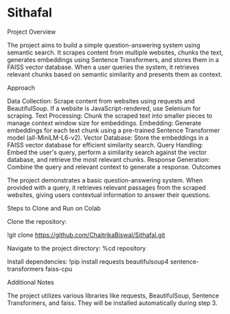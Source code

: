 # Sithafal

Project Overview

The project aims to build a simple question-answering system using semantic search. It scrapes content from multiple websites, chunks the text, generates embeddings using Sentence Transformers, and stores them in a FAISS vector database. When a user queries the system, it retrieves relevant chunks based on semantic similarity and presents them as context.

Approach

Data Collection: Scrape content from websites using requests and BeautifulSoup. If a website is JavaScript-rendered, use Selenium for scraping.
Text Processing: Chunk the scraped text into smaller pieces to manage context window size for embeddings.
Embedding: Generate embeddings for each text chunk using a pre-trained Sentence Transformer model (all-MiniLM-L6-v2).
Vector Database: Store the embeddings in a FAISS vector database for efficient similarity search.
Query Handling: Embed the user's query, perform a similarity search against the vector database, and retrieve the most relevant chunks.
Response Generation: Combine the query and relevant context to generate a response.
Outcomes

The project demonstrates a basic question-answering system. When provided with a query, it retrieves relevant passages from the scraped websites, giving users contextual information to answer their questions.

Steps to Clone and Run on Colab

Clone the repository:
 
!git clone https://github.com/ChaitrikaBiswal/Sithafal.git



Navigate to the project directory: 
%cd repository


Install dependencies: 
!pip install requests beautifulsoup4 sentence-transformers faiss-cpu


Additional Notes


The project utilizes various libraries like requests, BeautifulSoup, Sentence Transformers, and faiss. They will be installed automatically during step 3.
